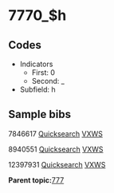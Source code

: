 # 7770\_$h

## Codes

-   Indicators
    -   First: 0
    -   Second: \_
-   Subfield: h

## Sample bibs

7846617 [Quicksearch](https://search.library.yale.edu/catalog/7846617) [VXWS](http://prodorbis.library.yale.edu:7014/vxws/GetHoldingsService?bibId=7846617)

8940551 [Quicksearch](https://search.library.yale.edu/catalog/8940551) [VXWS](http://prodorbis.library.yale.edu:7014/vxws/GetHoldingsService?bibId=8940551)

12397931 [Quicksearch](https://search.library.yale.edu/catalog/12397931) [VXWS](http://prodorbis.library.yale.edu:7014/vxws/GetHoldingsService?bibId=12397931)

**Parent topic:**[777](../../tags/777/777.md)

